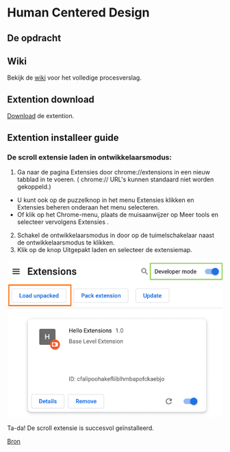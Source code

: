 # Human Centered Design

## De opdracht

## Wiki

Bekijk de [wiki](https://github.com/JurienWaijenberg/hcd/wiki) voor het volledige procesverslag.

## Extention download


[Download](https://github.com/JurienWaijenberg/hcd/blob/fcf91d08935cd3ba0c4a5f9b6a91f6762e1726bb/scroll-extention.zip) de extention.


## Extention installeer guide

### De scroll extensie laden in ontwikkelaarsmodus:

1. Ga naar de pagina Extensies door chrome://extensions in een nieuw tabblad in te voeren. ( chrome:// URL's kunnen standaard niet worden gekoppeld.)
- U kunt ook op de puzzelknop in het menu Extensies klikken en Extensies beheren onderaan het menu selecteren.
- Of klik op het Chrome-menu, plaats de muisaanwijzer op Meer tools en selecteer vervolgens Extensies .
2. Schakel de ontwikkelaarsmodus in door op de tuimelschakelaar naast de ontwikkelaarsmodus te klikken.
3. Klik op de knop Uitgepakt laden en selecteer de extensiemap.

![Visuele versterking uitleg](https://github.com/JurienWaijenberg/hcd/blob/995b2c4ae2f185e6384fe780ea96b54851f5dc31/images/extensions-page-e0d64d89a6acf_1920.png)

Ta-da! De scroll extensie is succesvol geïnstalleerd.

[Bron](https://developer.chrome.com/docs/extensions/get-started/tutorial/hello-world?hl=nl)
